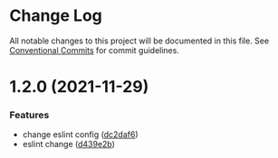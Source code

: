 # Change Log

All notable changes to this project will be documented in this file.
See [Conventional Commits](https://conventionalcommits.org) for commit guidelines.

# 1.2.0 (2021-11-29)


### Features

* change eslint config ([dc2daf6](https://github.com/CodeLittlePrince/epay-sparta-plugin-e2e-test/commit/dc2daf6652d7bc9bc70641a418300157bbe62496))
* eslint change ([d439e2b](https://github.com/CodeLittlePrince/epay-sparta-plugin-e2e-test/commit/d439e2b5b4eb7c5a0ad12c240e175331140f6fc8))
